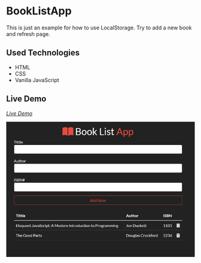 # BookListApp

This is just an example for how to use LocalStorage. 
Try to add a new book and refresh page.

## Used Technologies 

+ HTML
+ CSS
+ Vanilla JavaScript

## Live Demo 

*[Live Demo](https://caglayancaliskan.github.io/BookListApp/)*


![hey](pre.png)

